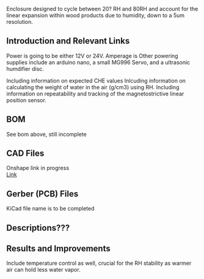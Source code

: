 Enclosure designed to cycle between 20? RH and 80RH and account for the linear expansion within wood products due to humidity, down to a 5um resolution. 


## Introduction and Relevant Links
Power is going to be either 12V or 24V. 
Amperage is 
Other powering supplies include an arduino nano, a small MG996 Servo, and a ultrasonic humdifier disc. 

Including information on expected CHE values
Inlcuding information on calculating the weight of water in the air (g/cm3) using RH. 
Including information on repeatability and tracking of the magnetostrictive linear position sensor. 

## BOM
See bom above, still incomplete

## CAD Files
Onshape link in progress
</br>[Link](https://cad.onshape.com/documents/13fd21aea535904a6b5f1962/w/cf074e89e8c63fae2da52691/e/0422817288bd131f1018f0b8)

## Gerber (PCB) Files
KiCad file name is to be completed

## Descriptions???

## Results and Improvements
Include temperature control as well, crucial for the RH stability as warmer air can hold less water vapor.

